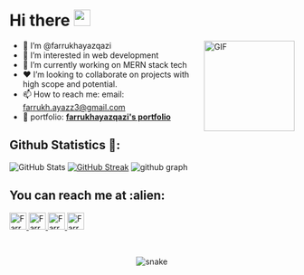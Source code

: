 # Hi there <img src="https://github.com/TheDudeThatCode/TheDudeThatCode/blob/master/Assets/Hi.gif" width="29px">

<img align="right" alt="GIF" height="160px" src="https://media.giphy.com/media/du3J3cXyzhj75IOgvA/giphy.gif" />

- 👋 I’m @farrukhayazqazi
- 👀 I’m interested in web development
- 🌱 I’m currently working on MERN stack tech
- ♥️ I’m looking to collaborate on projects with high scope and potential.
- 📫 How to reach me: email: farrukh.ayazz3@gmail.com
- 📁 portfolio: <a href="https://farrukhayazqazi.github.io/"><b>farrukhayazqazi's portfolio</b></a>



<!---
farrukhayazqazi/farrukhayazqazi is a ✨ special ✨ repository because its `README.md` (this file) appears on your GitHub profile.
You can click the Preview link to take a look at your changes.
--->
<h2>Github Statistics 🚀:</h2>

![GitHub Stats](https://github-readme-stats.vercel.app/api?username=farrukhayazqazi&theme=github_dark)
[![GitHub Streak](https://github-readme-streak-stats.herokuapp.com/?user=farrukhayazqazi&theme=github-dark-blue)](https://git.io/streak-stats) 
![github graph](https://activity-graph.herokuapp.com/graph?username=farrukhayazqazi&theme=react-dark)

<h2>You can reach me at :alien:</h2>

<p>
  <a href="https://dev.to/farrukhayazqazi">
    <img src="https://d2fltix0v2e0sb.cloudfront.net/dev-badge.svg" alt="Farrukh Ayaz Qazi's DEV Profile" height="30" width="30">
  </a>

  <a href="https://www.linkedin.com/in/farrukhayaz/">
    <img src="https://www.vectorlogo.zone/logos/linkedin/linkedin-icon.svg" alt="Farrukh Ayaz Qazi's LinkedIn Profile" height="30" width="30">
  </a>

  <a href="https://stackoverflow.com/users/13912567/farrukh-ayaz">
    <img src="https://www.vectorlogo.zone/logos/stackoverflow/stackoverflow-icon.svg" alt="Farrukh Ayaz Qazi's Stack Overflow Profile" height="30" width="30">
  </a>
  
  <a href="https://medium.com/@farrukhayazqazi">
    <img src="https://www.vectorlogo.zone/logos/medium/medium-tile.svg" alt="Farrukh Ayaz Qazi's Medium Profile" height="30" width="30">
  </a>
</p>



  <br>
  <p align="center">
  <img src="https://github.com/farrukhayazqazi/farrukhayazqazi/raw/output/github-contribution-grid-snake.svg" alt="snake"></center>
</p>
